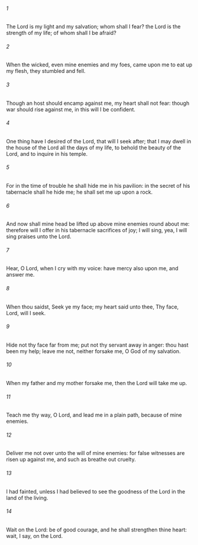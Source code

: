 ###### 1
The Lord is my light and my salvation; whom shall I fear? the Lord is the strength of my life; of whom shall I be afraid?

###### 2
When the wicked, even mine enemies and my foes, came upon me to eat up my flesh, they stumbled and fell.

###### 3
Though an host should encamp against me, my heart shall not fear: though war should rise against me, in this will I be confident.

###### 4
One thing have I desired of the Lord, that will I seek after; that I may dwell in the house of the Lord all the days of my life, to behold the beauty of the Lord, and to inquire in his temple.

###### 5
For in the time of trouble he shall hide me in his pavilion: in the secret of his tabernacle shall he hide me; he shall set me up upon a rock.

###### 6
And now shall mine head be lifted up above mine enemies round about me: therefore will I offer in his tabernacle sacrifices of joy; I will sing, yea, I will sing praises unto the Lord.

###### 7
Hear, O Lord, when I cry with my voice: have mercy also upon me, and answer me.

###### 8
When thou saidst, Seek ye my face; my heart said unto thee, Thy face, Lord, will I seek.

###### 9
Hide not thy face far from me; put not thy servant away in anger: thou hast been my help; leave me not, neither forsake me, O God of my salvation.

###### 10
When my father and my mother forsake me, then the Lord will take me up.

###### 11
Teach me thy way, O Lord, and lead me in a plain path, because of mine enemies.

###### 12
Deliver me not over unto the will of mine enemies: for false witnesses are risen up against me, and such as breathe out cruelty.

###### 13
I had fainted, unless I had believed to see the goodness of the Lord in the land of the living.

###### 14
Wait on the Lord: be of good courage, and he shall strengthen thine heart: wait, I say, on the Lord.

